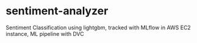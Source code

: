 # sentiment-analyzer
Sentiment Classification using lightgbm, tracked with MLflow in AWS EC2 instance, ML pipeline with DVC
